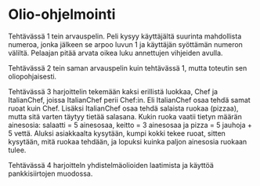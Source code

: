 # Olio-ohjelmointi
Tehtävässä 1 tein arvauspelin. 
Peli kysyy käyttäjältä suurinta mahdollista numeroa, jonka jälkeen se arpoo luvun 1 ja käyttäjän syöttämän numeron väliltä. 
Pelaajan pitää arvata oikea luku annettujen vihjeiden avulla.

Tehtävässä 2 tein saman arvauspelin kuin tehtävässä 1, mutta toteutin sen oliopohjaisesti.

Tehtävässä 3 harjoittelin tekemään kaksi erillistä luokkaa, Chef ja ItalianChef, joissa ItalianChef perii Chef:in. Eli ItalianChef osaa tehdä samat ruoat kuin Chef. 
Lisäksi ItalianChef osaa tehdä salaista ruokaa (pizzaa), mutta sitä varten täytyy tietää salasana. 
Kukin ruoka vaatii tietyn määrän ainesosia: salaatti = 5 ainesosaa, keitto = 3 ainesosaa ja pizza = 5 jauhoja + 5 vettä. 
Aluksi asiakkaalta kysytään, kumpi kokki tekee ruoat, sitten kysytään, mitä ruokaa tehdään, ja lopuksi kuinka paljon ainesosia ruokaan tulee.

Tehtävässä 4 harjoitteln yhdistelmäolioiden laatimista ja käyttöä pankkisiirtojen muodossa.
